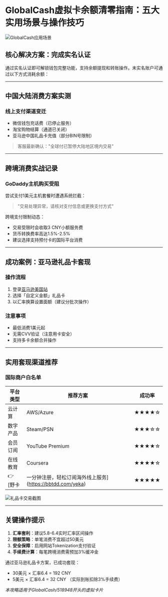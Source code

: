 # GlobalCash虚拟卡余额清零指南：五大实用场景与操作技巧

![GlobalCash应用场景](https://bbtdd.com/wp-content/uploads/img/351772529.webp)

## 核心解决方案：完成实名认证
通过实名认证即可解锁钱包完整功能，支持余额提现和转账操作。未实名账户可通过以下方式消耗余额：

---

## 中国大陆消费方案实测
### 线上支付渠道变迁
- 微信钱包充话费（已停止服务）
- 淘宝购物结算（通道已关闭）
- 亚马逊中国礼品卡充值（部分BIN号限制）

> 客服最新确认："全球付已暂停大陆地区境内交易"

---

## 跨境消费实战记录
### GoDaddy主机购买受阻
尝试支付1美元主机套餐时遭遇系统拦截：
> "交易处理异常，请核对支付信息或更换支付方式"

跨境支付限制动态：
- 交易受限时会收取3 CNY小额服务费
- 货币转换费率高达1.5%-2.5%
- 建议选择支持预付卡的国际平台消费

---

## 成功案例：亚马逊礼品卡套现
### 操作流程
1. 登录[亚马逊美国站](https://www.amazon.com)
2. 选择「自定义金额」礼品卡
3. 以汇率换算设置面额（建议分批次操作）

### 注意事项
- 最低消费1美元起
- 无需CVV验证（注意用卡安全）
- 支持多卡余额合并操作

---

## 实用套现渠道推荐
### 国际商户白名单
| 平台类型 | 推荐方案 | 成功率 |
|---------|----------|--------|
| 云计算 | AWS/Azure | ★★★★☆ |
| 数字产品 | Steam/PSN | ★★★☆☆ |
| 会员订阅 | YouTube Premium | ★★★★☆ |
| 在线教育 | Coursera | ★★★★☆ |
| 👉 [野卡 | 一分钟注册，轻松订阅海外线上服务](https://bbtdd.com/yeka) | ★★★★★ |

![礼品卡交易截图](https://bbtdd.com/wp-content/uploads/img/700365527174772.webp)

---

## 关键操作提示
1. **汇率套利**：建议5.8-6.4实时汇率区间操作
2. **限额策略**：单笔消费不宜超过50美元
3. **安全保障**：启用网站Tokenization支付验证
4. **手续费计算**：每笔跨境消费需预加3%缓冲金

通过亚马逊礼品卡方案，已成功套现：
- 30美元 × 汇率6.4 = 192 CNY
- 5美元 × 汇率6.4 = 32 CNY
（实际到账扣除3%手续费）

*本攻略适用于GlobalCash/518948开头的虚拟卡片*